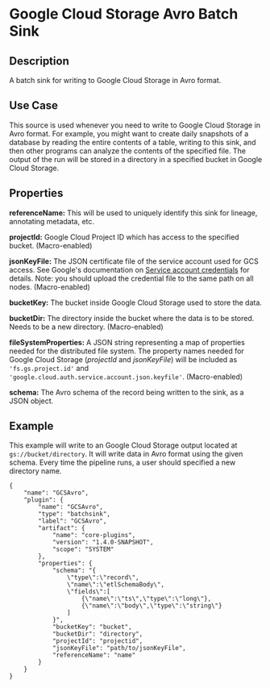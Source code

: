 # Google Cloud Storage Avro Batch Sink


Description
-----------
A batch sink for writing to Google Cloud Storage in Avro format.


Use Case
--------
This source is used whenever you need to write to Google Cloud Storage in Avro format.
For example, you might want to create daily snapshots of a database by reading the
entire contents of a table, writing to this sink, and then other programs can analyze
the contents of the specified file. The output of the run will be stored in a directory
in a specified bucket in Google Cloud Storage.


Properties
----------
**referenceName:** This will be used to uniquely identify this sink for lineage, annotating metadata, etc.

**projectId:** Google Cloud Project ID which has access to the specified bucket. (Macro-enabled)

**jsonKeyFile:** The JSON certificate file of the service account used for GCS access.
See Google's documentation on 
[Service account credentials](https://cloud.google.com/storage/docs/authentication#generating-a-private-key)
for details. Note: you should upload the credential file to the same path on all nodes. (Macro-enabled)

**bucketKey:** The bucket inside Google Cloud Storage used to store the data.

**bucketDir:** The directory inside the bucket where the data is to be stored. Needs to be a new directory. (Macro-enabled)

**fileSystemProperties:** A JSON string representing a map of properties needed for the
distributed file system. The property names needed for Google Cloud Storage (*projectId* and *jsonKeyFile*)
will be included as ``'fs.gs.project.id'`` and ``'google.cloud.auth.service.account.json.keyfile'``. (Macro-enabled)

**schema:** The Avro schema of the record being written to the sink, as a JSON object.


Example
-------
This example will write to an Google Cloud Storage output located at ``gs://bucket/directory``.
It will write data in Avro format using the given schema. Every time the pipeline runs, a user
should specified a new directory name.

    {
        "name": "GCSAvro",
        "plugin": {
            "name": "GCSAvro",
            "type": "batchsink",
            "label": "GCSAvro",
            "artifact": {
                "name": "core-plugins",
                "version": "1.4.0-SNAPSHOT",
                "scope": "SYSTEM"
            },
            "properties": {
                "schema": "{
                    \"type\":\"record\",
                    \"name\":\"etlSchemaBody\",
                    \"fields\":[
                        {\"name\":\"ts\",\"type\":\"long\"},
                        {\"name\":\"body\",\"type\":\"string\"}
                    ]
                }",
                "bucketKey": "bucket",
                "bucketDir": "directory",
                "projectId": "projectid",
                "jsonKeyFile": "path/to/jsonKeyFile",
                "referenceName": "name"
            }
        }
    }

